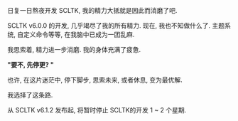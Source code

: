日复一日熬夜开发 SCLTK, 我的精力大抵就是因此而消磨了吧.

SCLTK v6.0.0 的开发, 几乎竭尽了我的所有精力. 现在, 我也不知做什么了. 主题系统, 自定义命令等等, 在我脑中已成为一团乱麻.

我思索着, 精力进一步消磨. 我的身体充满了疲惫.

**"要不, 先停更? "**

也许, 在这片迷茫中, 停下脚步, 思索未来, 或者休息, 变为最优解.

我选择了这条路.

从 SCLTK v6.1.2 发布起, 将暂时停止 SCLTK的开发 1 ~ 2 个星期.